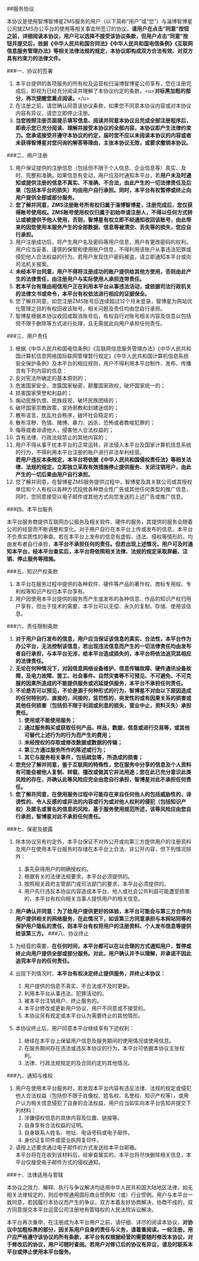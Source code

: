 ##服务协议


本协议是使用智博智博星ZMS服务的用户（以下简称“用户”或“您”）与淄博智博星公司就ZMS办公平台的使用等相关事宜所签订的协议，**请用户在点击“同意”按钮之前，详细阅读本协议，用户可以选择不接受该协议条款，**但用户点击“同意”按钮并提交后，依据《中华人民共和国合同法》《中华人民共和国电信条例》《互联网信息服务管理办法》等相关法律法规的规定，本协议**即构成双方合法有效、对双方具有约束力的法律文件。**

###一、协议的签署
1. 本平台提供的各项服务的所有权及运营权归淄博智博星公司享有，您在注册完成后，即视为已经充分阅读并理解了本协议约定的条款，<u\>**对标黑加粗的部分，再次提醒您重点阅读。**</u\>
2. 在注册之前，请您确认同意该协议条款，如果您不同意本协议内容或对本协议内容有异议，请您立即停止注册。
3. **当您按照注册页面提示填写信息、阅读并同意本协议且完成全部注册程序后，即表示您已充分阅读、理解并接受本协议的全部内容，本协议即产生法律约束力。您承诺接受并遵守本协议的约定，届时您不应以未阅读本协议的内容或者未获得智博星对您问询的解答等理由，主张本协议无效，或要求撤销本协议。**

###二、用户注册

1. 用户保证提供的注册信息（包括但不限于个人信息、企业信息等）真实、及时、完整和准确。如果信息有变动，用户应及时通知本平台，若**用户未及时通知或提供注册的信息不真实、不准确、不合法，由此产生的一切法律责任及后果（包括本平台的损失）均由用户自行承担。同时，本平台有权暂停或终止向用户提供全部或部分服务。**
2. **您了解并同意，ZMS注册账号所有权归属于淄博智博星，注册完成后，您仅获得账号使用权。ZMS账号使用权仅归属于初始申请注册人，不得以任何方式转让或被提供予他人使用，否则，智博星有权立即不经通知收回该账号，由此带来的因您使用本服务产生的全部数据、信息等被清空、丢失等的损失，您应自行承担。**
3. 用户注册成功后，将产生用户名及密码等用户信息，用户有更改密码的权利。用户应当妥善、谨慎的保管和使用账户信息，不得利用该账户从事违法犯罪或侵犯他人合法权益的行为。若用户发现住户密码被盗，请立即通知本平台或向司法机关报案。
4. **未经本平台同意，用户不得将注册成功的账户提供给其他方使用，否则由此产生的法律责任，由注册用户与实际使用人承担连带责任。**
5. **若本平台有理由相信用户正在利用本平台从事违法活动，或依据司法行政机关的法律文书或命令，本平台有权依法进行相应的证据保全。**
6. 您了解并同意，如您注册ZMS账号后连续超过12个月未登录，智博星为网站优化管理之目的有权回收该账号，相关问题及责任均由您自行承担。
7. 智博星根据本协议收回或取消账号后，有权自行对账号相关内容及信息以包括但不限于删除等方式进行处理，且无需就此向用户承担任何责任。

###三、用户责任

1. 根据《中华人民共和国电信条例》《互联网信息服务管理办法》《中华人民共和国计算机信息网络国际联网管理暂行规定》《中华人民共和国计算机信息系统安全保护条例》及本平台的相应规则，用户不得利用本平台制作、发布、传播含有下列内容的信息：  
  1. 反对宪法所确定的基本原则的；
  2. 危害国家安全，泄露国家秘密，颠覆国家政权，破坏国家统一的；
  3. 损害国家荣誉和利益的；
  4. 煽动民族仇恨、民族歧视，破坏民族团结的；
  5. 破坏国家宗教政策，宣扬邪教和封建迷信的；
  6. 散布谣言，扰乱社会秩序，破坏社会稳定的；
  7. 散布淫秽、色情、赌博、暴力、凶杀、恐怖或者教唆犯罪的；
  8. 侮辱或者诽谤他人，侵害他人合法权益的；
  9. 含有法律、行政法规禁止的其他内容的；
2. 用户不得从事干扰本平台的正常运转，非法侵入本平台及国家计算机信息系统的行为，不得利用本平台注册的账户进行非法牟利经营。  
**若用户违反本条规定，本平台将依据《中华人民共和国侵权责任法》等相关法律、法规的规定，立即独立采取有效措施停止提供服务、关闭注销用户，由此产生的一切后果由用户自行承担。**
3. 您了解并同意，在智博星ZMS服务提供过程中，智博星及其关联公司或其授权单位和个人有权以各种方式投放各种商业性广告或其他任何类型的推广信息，同时，您同意接受以电子邮件或其他方式向您发送的上述广告或推广信息。

###四、本平台服务

本平台服务商提供互联网办公服务及相关软件、硬件的服务，其提供的服务会随着公司的经营而不断调整和变化。对于用户自行在本平台上传或发布的信息，本平台不负责实质性的审查。若在本平台上发布的信息有虚假、违法、侵权等情形的，均由发布者自行承担，**本平台不承担任何的责任。但若出现上述情况，用户可及时通知本平台，经本平台查实后，本平台将依照相关法律、法规的规定采取屏蔽、注销、停止服务等措施。**

###五、知识产权条款
1. 本平台在服务过程中提供的各种软件、硬件等产品的著作权、商标专用权、专利权等知识产权归本平台享有。
2. 用户因使用本平台提供的服务而产生或发布的各种信息、作品的知识产权归用户享有，但出于技术的需要，本平台可以无偿、永久的复制、存储、使用该信息。

###六、责任限制条款

1. **对于用户自行发布的信息，用户应当保证该信息的真实、合法性，本平台作为办公平台，无法控制该信息，若出现违法信息而产生的一切法律责任均由发布者自行承担，与本平台无涉，给本平台造成损失的，本平台将依法追究其相应的法律责任。**
2. **无论在何种情况下，对因信息网络设备维护、信息传输故障、硬件通讯设备故障，及电力故障、罢工、社会事件、自然灾害等不可预见、不可避免、不可克服的因素所造成的不能提供服务或迟延提供服务，本平台不承担任何责任。**
3. **不论是否可以预见，不论是源于何种形式的行为，智博星不对由以下原因造成的任何特别的，直接的，间接的，惩罚性的，突发性的或有因果关系的损害或其他任何损害（包括但不限于利润或利息的损失，营业中止，资料灭失）承担责任。**
	1. **使用或不能使用服务；**
	2. **通过服务购买或获取任何产品，样品，数据，信息或进行交易等，或其他可替代上述行为的行为而产生的费用；**
	3. **未经授权的存取或修改数据或数据的传输；**
	4. **第三方通过服务所作的陈述或行为；**
	5. **其它与服务相关事件，包括疏忽等，所造成的损害；**
4. **您充分了解并同意，鉴于互联网的特殊性，您在服务中分享的信息及个人资料有可能会被他人复制、转载、擅改或做其它非法用途；您在此已充分意识此类风险的存在，并确认此等风险应完全由您自行承担，智博星对此不承担任何责任。**
5. **您了解并同意，在使用服务过程中可能存在来自任何他人的包括威胁性的、诽谤性的、令人反感的或非法的内容或行为或对他人权利的侵犯（包括知识产权）及匿名或冒名的信息的风险，基于服务使用规范所述，该等风险应由您自行承担，智博星对此不承担任何责任。**

###七、保密及披露

1. 除本协议另有约定外，本平台保证不对外公开或向第三方提供用户的注册资料及用户在使用本平台服务时存储在本平台上合法、非公开内容，但下列情况除外：
	1. 事先获得用户的明确授权的。
	2. 根据有关的法律法规要求，本平台必须提供的。
	3. 按照相关政府主管部门或司法部门的要求，本平台必须提供的。
	4. 用户先行违反本协议内容造成本平台、他人或社会公共利益可能遭受损害的，本平台有权向相关当事人提供用户的相关信息。
2. **用户确认并同意：为了给用户提供更好的体验，本平台可能会与第三方合作向用户提供相关的网络服务，在此情况下，如该第三方同意承担与本网站同等的保护用户隐私的责任，则本平台有权将用户的注册资料、个人发布信息等提供给该第三方。**
###八、协议终止

1. 为经营的需要，**在任何时间，本平台都可以在以合理的方式通知用户，暂停或终止向用户提供全部或部分服务。对此，用户确认并予以理解，并承诺不因此追究本平台的任何责任。**
2. 出现下列情况时，**本平台有权决定终止提供服务，并终止本协议：**
	1. 用户提供的信息不真实、不合法或不及时更新。
	2. 利用本平台从事违法、犯罪活动的。
	3. 被本平台注销用户、终止服务的。
	4. 本平台修改或更新用户协议，用户不同意或不接受的。
	5. 本协议另有规定或本平台认为需要终止的其他情形。
3. 本协议终止后，用户同意本平台继续享有下述权利：
	1. 继续在本平台上保留用户信息及服务期间的使用情况或使用信息。
	2. 在服务期间存在违法或违反本协议的行为，本平台可依据本协议主张权利。
	3. 法律、行政法规规定的及合同约定的其他情况。

###九、通知与维权

1. 用户在使用本平台服务时，若发现本平台内容有违反法律、法规的规定或侵犯他人合法权益（包括但不限于肖像权、姓名权、名誉权、知识产权等），或用户认为相关信息侵犯了自身的合法权益，用户应当如实向本平台告知并提交下列材料：
	1. 涉嫌侵权信息的具体内容及位置、链接等。
	2. 自身享有合法权益的证明。
	3. 自身联系人姓名、地址、电话号码或电子邮件。
	4. 身份证复印件或营业执照复印件。
2. 请按上述要求通过电子邮件的方式发送给本平台邮箱。  
   本平台将在在收到该材料后，经审查属实的，本平台将尽快删除相关信息，本平台仅接受电子邮件方式的侵权通知。

###十、法律适用与管辖

本协议之效力、解释、执行与争议解决均适用中华人民共和国大陆地区法律，如无相关法律规定的，则应参照通用国际商业惯例和（或）行业惯例。用户与本平台一致同意，若因履行本协议而产生的争议，双方本着友好协商解决，协商不成的，双方同意提交本平台运营公司注册地有管辖权的人民法院诉讼解决。  

本平台再次重申，在注册成为本平台用户之前，请仔细、详尽的阅读本协议，**对协议中加粗标黑的部分，因关系用户自身的责任与义务，请着重阅读。一经注册，用户应严格遵守该协议的所有条款，本平台有权根据经营的需要随时修改本协议，对于修改后的协议，用户可随时查阅。若用户对修订后的协议有异议，请及时联系本平台或停止使用本平台服务。**
